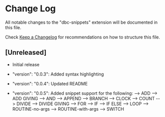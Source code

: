 # Change Log

All notable changes to the "dbc-snippets" extension will be documented in this file.

Check [Keep a Changelog](http://keepachangelog.com/) for recommendations on how to structure this file.

## [Unreleased]

- Initial release

- "version": "0.0.3": Added syntax highlighting
- "version": "0.0.4": Updated README
- "version": "0.0.5": Added snippet support for the following:
                      --> ADD
                      --> ADD GIVING
                      --> AND
                      --> APPEND
                      --> BRANCH
                      --> CLOCK
                      --> COUNT
                      --> DIVIDE
                      --> DIVIDE GIVING
                      --> FOR
                      --> IF
                      --> IF ELSE
                      --> LOOP
                      --> ROUTINE-no-args
                      --> ROUTINE-with-args
                      --> SWITCH 